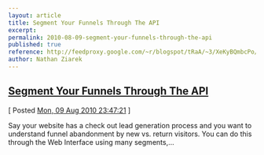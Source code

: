```yaml
---
layout: article
title: Segment Your Funnels Through The API
excerpt: 
permalink: 2010-08-09-segment-your-funnels-through-the-api
published: true
reference: http://feedproxy.google.com/~r/blogspot/tRaA/~3/XeKyBQmbcPo/segment-your-funnels-through-api.html
author: Nathan Ziarek
---
```


## [Segment Your Funnels Through The API][0]  
\[ Posted [Mon, 09 Aug 2010 23:47:21][1] \]

Say your website has a check out lead generation process and you want to understand funnel abandonment by new vs. return visitors. You can do this through the Web Interface using many segments,...



[0]: http://feedproxy.google.com/~r/blogspot/tRaA/~3/XeKyBQmbcPo/segment-your-funnels-through-api.html
[1]: http://nathanziarek.tumblr.com/post/930333070